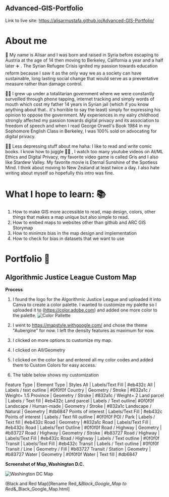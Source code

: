 ## Advanced-GIS-Portfolio
Link to live site: https://alisarmustafa.github.io/Advanced-GIS-Portfolio/

# About me 
:wave: My name is Alisar and I was born and raised in Syria before escaping to Austria at the age of 14 then moving to Berkeley, California a year and a half later :airplane: . The Syrian Refugee Crisis ignited my passion towards education reform because I saw it as the only way we as a society can have sustainable, long lasting social change that would serve as a preventative measure rather than damage control. 

:female_detective: I grew up under a totalitarian government where we were constantly surveilled through phone tapping, internet tracking and simply words of mouth which cost my father 14 years in Syrian jail (which if you know anything about that.. it's horrible to say the least) simply for expressing his opinion to oppose the government. My experiences in my ealry childhood strongly affected my passion towards digital privacy and its association to freedom of speech and when I read George Orwell's Book 1984 in my Sophomore English Class in Berkeley, I was 100% sold on advocating for digital privacy. 

:artist: Less depressing stuff about me haha: I like to read and write comic books. I know how to juggle :woman_juggling: , I watch too many youtube videos on AI/ML Ethics and Digital Privacy, my favorite video game is called Gris and I also like Stardew Valley. My favorite movie is Eternal Sunshine of the Spotless Mind. I think about moving to New Zealand at least twice a day. I also hate writing about myself so hopefully this intro was fine. 

# What I hope to learn: :books:
1. How to make GIS more accessible to read, map design, colors, other things that makes a map unique but also simple to read. 
2. How to embed maps to websites other than github and ARC GIS Storymap
3. How to minimze bias in the map design and implementation
4. How to check for bias in datasets that we want to use 

# Portfolio :seedling:
## Algorithmic Justice League Custom Map
**Process**
1. I found the logo for the Algorithmic Justice League and uploaded it into Canva to create a color palette. I wanted to customize my palette so I uploaded it to (https://color.adobe.com) and added one more color to the palette. 
![Color Pallette](https://user-images.githubusercontent.com/71081084/112759574-9a975080-8fc1-11eb-852e-fd765b5c0927.JPG)

2. I went to https://mapstyle.withgoogle.com/ and chose the theme "Aubergine" for now. I left the density features as maximum for now. 
3. I clicked on more options to customize my map. 
4. I clicked on All/Geometry
5. I clicked on the color bar and entered all my color codes and added them to Custom Colors for easy access. 
6. The table below shows my customization

Feature Type | Element Type | Styles
All | Labels/Text Fill | #eb432c
All | Labels / text outline | #0f0f0f
Country | Geometry / Stroke | #832a1c / Weight= 1.5
Province | Geometry / Stroke | #832a1c / Weight= 2
Land parcel | Labels / Text fill | #eb432c
Land parcel | Labels / Text outline| #0f0f0f
Landscape / Human-made | Geometry / Stroke | #832a1c
Landscape / Natural | Geometry | #db6847
Points of interest | Labels/Text Fill | #eb432c
Points of interest | Labels / Text fill outline | #0f0f0f
POI / Park | Labels / Text fill | #eb432c
Road | Geometry | #832a1c
Road | Labels/Text Fill | #eb432c
Road | Labels/Text Outline | #0f0f0f
Road / Highway | Geometry | #b83727
Road / Highway | Geometry / Stroke | #b83727
Road / Highway | Labels/Text Fill | #eb432c
Road / Highway | Labels / Text outline | #0f0f0f
Transit | Labels/Text Fill | #eb432c
Transit | Labels / Text outline | #0f0f0f
Transit / Line | Geometry / Fill | #b83727
Transit / Station | Geometry | #b83727
Water | Geometry | #0f0f0f
Water | Text fill | #db6847

**Screenshot of Map_Washington D.C.**

![Washington DC Map](https://user-images.githubusercontent.com/71081084/112761847-2497e700-8fcb-11eb-9c5d-ebb2622c5e29.JPG)


(Black and Red Map)[Rename Red_&_Black_Google_Map to Red_&_Black_Google_Map.html]




